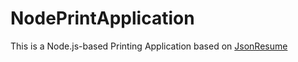 # NodePrintApplication
This is a Node.js-based Printing Application based on [JsonResume](https://jsonresume.org/)
